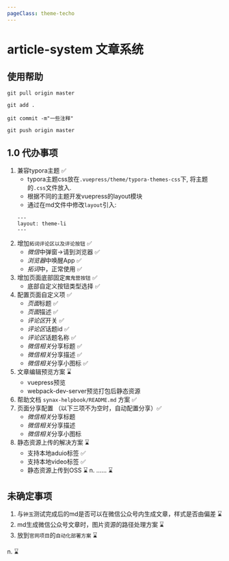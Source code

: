 ```yaml
---
pageClass: theme-techo
---
```


# article-system 文章系统

## 使用帮助
```
git pull origin master
```


```
git add .
```


```
git commit -m"一些注释"
```

```
git push origin master
```


## 1.0 代办事项

1. 兼容typora主题 ✅
    - typora主题css放在`.vuepress/theme/typora-themes-css`下, 将主题的`.css`文件放入.
    - 根据不同的主题开发vuepress的layout模块
    - 通过在md文件中修改`layout`引入:
    ```
    ---
    layout: theme-li
    ---
    ```
2. 增加`拓词评论区以及评论按钮` ✅
    - *微信*中弹窗->请到浏览器 ✅
    - *浏览器*中唤醒App ✅
    - *拓词*中，正常使用 ✅
3. 增加页面底部固定`魔鬼营按钮` ✅
    - 底部自定义按钮类型选择 ✅
4. 配置️页面自定义项 ✅
    - *页面*标题 ✅
    - *页面*描述 ✅
    - *评论区*开关 ✅
    - *评论区*话题id ✅
    - *评论区*话题名称 ✅
    - *微信相关*分享标题 ✅
    - *微信相关*分享描述 ✅
    - *微信相关*分享小图标 ✅
5. 文章编辑预览方案 ⌛️
    - vuepress预览 
    - webpack-dev-server预览打包后静态资源
6. 帮助文档 `synax-helpbook/README.md` 方案 ✅
7. 页面分享配置 （以下三项不为空时，自动配置分享）✅
    - *微信相关*分享标题 
    - *微信相关*分享描述 
    - *微信相关*分享小图标 
8. 静态资源上传的解决方案 ⌛️
    - 支持本地aduio标签 ✅
    - 支持本地video标签 ✅
    - 静态资源上传到OSS ⌛️
n. ...... ⌛️

## 未确定事项

1. 与`钟玉`测试完成后的md是否可以在微信公众号内生成文章，样式是否由偏差 ⌛️
2. md生成微信公众号文章时，图片资源的路径处理方案 ⌛️
3. 放到`官网项目`的`自动化部署方案` ⌛️

n.  ⌛️

